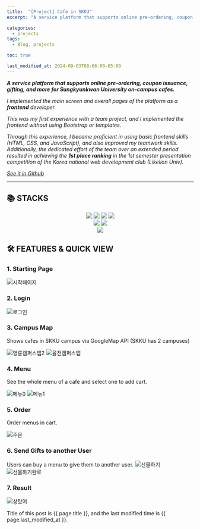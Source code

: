 ```yaml
---
title:  "[Project] Cafe in SKKU"
excerpt: "A service platform that supports online pre-ordering, coupon issuance, gifting, and more for Sungkyunkwan University on-campus cafes."

categories:
  - projects
tags:
  - Blog, projects

toc: true

last_modified_at: 2024-09-03T08:06:00-05:00
---
```



***A service platform that supports online pre-ordering, coupon issuance, gifting, and more for Sungkyunkwan University on-campus cafes.***

*I implemented the main screen and overall pages of the platform as a **frontend** developer.*

*This was my first experience with a team project, and I implemented the frontend without using Bootstrap or templates.*

*Through this experience, I became proficient in using basic frontend skills (HTML, CSS, and JavaScript), and also improved my teamwork skills. Additionally, the dedicated effort of the team over an extended period resulted in achieving the **1st place ranking** in the 1st semester presentation competition of the Korea national web development club (Likelion Univ).*


*[See it in Github](https://github.com/hail2222/Cafe-in-SKKU)*

----------------

## 📚 STACKS

<div align=center> 
  <img src="https://img.shields.io/badge/html5-E34F26?style=for-the-badge&logo=html5&logoColor=white"> 
  <img src="https://img.shields.io/badge/css-1572B6?style=for-the-badge&logo=css3&logoColor=white"> 
  <img src="https://img.shields.io/badge/javascript-F7DF1E?style=for-the-badge&logo=javascript&logoColor=black"> 
  <img src="https://img.shields.io/badge/jquery-0769AD?style=for-the-badge&logo=jquery&logoColor=white">
  <br>

  <img src="https://img.shields.io/badge/python-3776AB?style=for-the-badge&logo=python&logoColor=white"> 
  <img src="https://img.shields.io/badge/django-092E20?style=for-the-badge&logo=django&logoColor=white">
  <br>
    
  <img src="https://img.shields.io/badge/github-181717?style=for-the-badge&logo=github&logoColor=white">
  <br>
</div>




## 🛠️ FEATURES & QUICK VIEW

### 1. Starting Page

![시작페이지](https://github.com/hail2222/Cafe-in-SKKU/assets/100838589/ae3e9fa2-d59d-41e8-9abf-396e1e280906)

### 2. Login

![로그인](https://github.com/hail2222/Cafe-in-SKKU/assets/100838589/75f88b3d-08a1-45e8-a483-cca7f8f66c34)

### 3. Campus Map

Shows cafes in SKKU campus via GoogleMap API (SKKU has 2 campuses)

![명륜캠퍼스맵2](https://github.com/hail2222/Cafe-in-SKKU/assets/100838589/27beab1a-eed4-464e-b16e-70c368b0b54a)
![율전캠퍼스맵](https://github.com/hail2222/Cafe-in-SKKU/assets/100838589/e0a703eb-5ebe-44b6-8a0a-92f372e05dc4)


### 4. Menu

See the whole menu of a cafe and select one to add cart.

![메뉴0](https://github.com/hail2222/Cafe-in-SKKU/assets/100838589/b8889c4b-f394-4303-bcb0-4224163c8861)
![메뉴1](https://github.com/hail2222/Cafe-in-SKKU/assets/100838589/79d57656-9a08-4d6d-82d6-78e7307f49d8)

### 5. Order

Order menus in cart.

![주문](https://github.com/hail2222/Cafe-in-SKKU/assets/100838589/e56bfd40-ff3b-4154-a08c-8cd21a2d9e31)

### 6. Send Gifts to another User

Users can buy a menu to give them to another user.
![선물하기](https://github.com/hail2222/Cafe-in-SKKU/assets/100838589/fb39ed51-c4c7-4597-8b4d-426503d6c52b)
![선물하기완료](https://github.com/hail2222/Cafe-in-SKKU/assets/100838589/a5649774-6a6c-499c-aa63-0bae342f4e1d)

### 7. Result
![상탔어](https://github.com/hail2222/Cafe-in-SKKU/assets/100838589/074a01ff-0a59-4c21-a569-e1e605fda0f2)


Title of this post is {{ page.title }},
and the last modified time is {{ page.last_modified_at }}.
    
